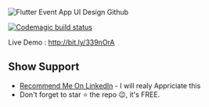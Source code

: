 ![Flutter Event App UI Design Github](https://user-images.githubusercontent.com/55942632/76284905-7dafb280-62c4-11ea-8fbd-ceaaf21257ea.png)

[![Codemagic build status](https://api.codemagic.io/apps/5e6728a54ce63c00080cf9fc/5e6728a54ce63c00080cf9fb/status_badge.svg)](https://codemagic.io/apps/5e6728a54ce63c00080cf9fc/5e6728a54ce63c00080cf9fb/latest_build)

Live Demo : http://bit.ly/339nOrA

## Show Support
* [Recommend Me On LinkedIn](https://www.linkedin.com/in/lamsanskar/) - I will realy Appriciate this
* Don't forget to star ⭐ the repo 😉, it's FREE.
